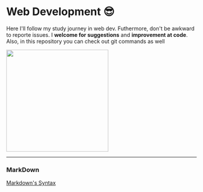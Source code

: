 # Web Development  😎

Here I'll follow my study journey in web dev. 
Futhermore, don't be awkward to reporte issues. 
I **welcome for suggestions** and **improvement at code**.
Also, in this repository you can check out git commands as well

<img src="https://i.pinimg.com/originals/2a/53/65/2a53651a35816f499270d8275fd5318f.gif" width="270"/>

<hr />


### MarkDown 

[Markdown's Syntax](https://www.markdownguide.org/basic-syntax/)









